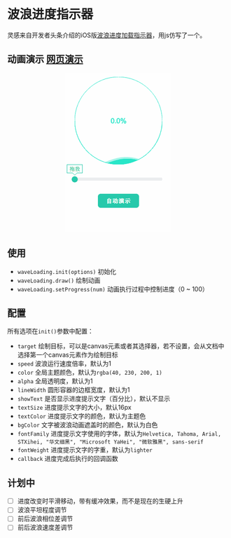 # 波浪进度指示器
灵感来自开发者头条介绍的iOS版[波浪进度加载指示器](http://toutiao.io/posts/o6c3dx)，用js仿写了一个。

## 动画演示 [网页演示](http://newraina.github.io/waveLoading.js/example/)
<p align="center">
  <img src="./example/DEMO.gif" alt="示例动画">
</p>

## 使用
- `waveLoading.init(options)` 初始化
- `waveLoading.draw()` 绘制动画
- `waveLoading.setProgress(num)` 动画执行过程中控制进度（0 ~ 100）

## 配置
所有选项在`init()`参数中配置：
- `target`
绘制目标，可以是canvas元素或者其选择器，若不设置，会从文档中选择第一个canvas元素作为绘制目标
- `speed`
波浪运行速度倍率，默认为1
- `color`
全局主题颜色，默认为`rgba(40, 230, 200, 1)`
- `alpha`
全局透明度，默认为1
- `lineWidth`
圆形容器的边框宽度，默认为1
- `showText`
是否显示进度提示文字（百分比），默认不显示
- `textSize`
进度提示文字的大小，默认16px
- `textColor`
进度提示文字的颜色，默认为主题色
- `bgColor`
文字被波浪动画遮盖时的颜色，默认为白色
- `fontFamily`
进度提示文字使用的字体，默认为`Helvetica, Tahoma, Arial, STXihei, "华文细黑", "Microsoft YaHei", "微软雅黑", sans-serif`
- `fontWeight`
进度提示文字的字重，默认为`lighter`
- `callback`
进度完成后执行的回调函数

## 计划中
- [ ] 进度改变时平滑移动，带有缓冲效果，而不是现在的生硬上升
- [ ] 波浪平坦程度调节
- [ ] 前后波浪相位差调节
- [ ] 前后波浪速度差调节
